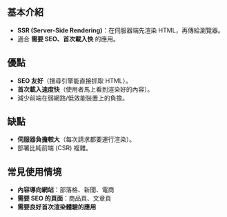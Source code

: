 ## 基本介紹

- **SSR (Server-Side Rendering)**：在伺服器端先渲染 HTML，再傳給瀏覽器。
- 適合 **需要 SEO、首次載入快** 的應用。

## 優點

- **SEO 友好**（搜尋引擎能直接抓取 HTML）。
- **首次載入速度快**（使用者馬上看到渲染好的內容）。
- 減少前端在弱網路/低效能裝置上的負擔。

## 缺點

- **伺服器負擔較大**（每次請求都要運行渲染）。
- 部署比純前端 (CSR) 複雜。

## 常見使用情境

- **內容導向網站**：部落格、新聞、電商
- **需要 SEO 的頁面**：商品頁、文章頁
- **需要良好首次渲染體驗的應用**